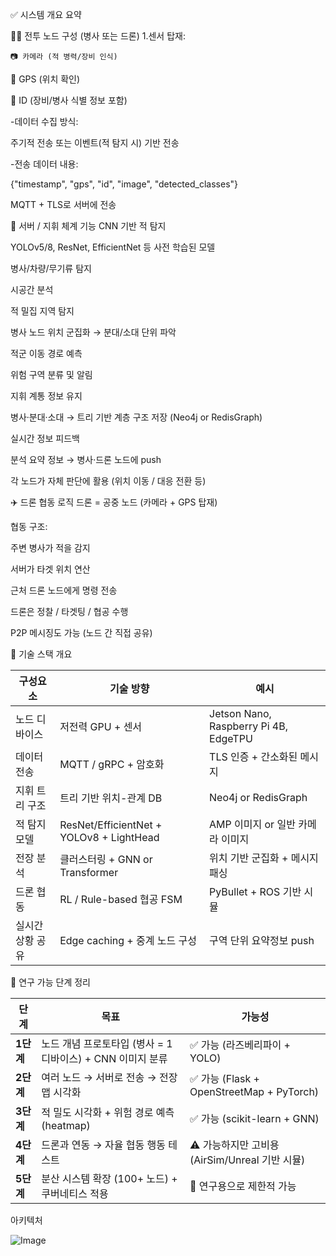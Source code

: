 ✅ 시스템 개요 요약

🧍‍♂️ 전투 노드 구성 (병사 또는 드론)
  1.센서 탑재:

    📷 카메라 (적 병력/장비 인식)

  📡 GPS (위치 확인)

  🪪 ID (장비/병사 식별 정보 포함)

-데이터 수집 방식:

  주기적 전송 또는 이벤트(적 탐지 시) 기반 전송

-전송 데이터 내용:

{"timestamp", "gps", "id", "image", "detected_classes"}

MQTT + TLS로 서버에 전송

🧠 서버 / 지휘 체계 기능
CNN 기반 적 탐지

YOLOv5/8, ResNet, EfficientNet 등 사전 학습된 모델

병사/차량/무기류 탐지

시공간 분석

적 밀집 지역 탐지

병사 노드 위치 군집화 → 분대/소대 단위 파악

적군 이동 경로 예측

위험 구역 분류 및 알림

지휘 계통 정보 유지

병사·분대·소대 → 트리 기반 계층 구조 저장 (Neo4j or RedisGraph)

실시간 정보 피드백

분석 요약 정보 → 병사·드론 노드에 push

각 노드가 자체 판단에 활용 (위치 이동 / 대응 전환 등)



✈️ 드론 협동 로직
드론 = 공중 노드 (카메라 + GPS 탑재)

협동 구조:

주변 병사가 적을 감지

서버가 타겟 위치 연산

근처 드론 노드에게 명령 전송

드론은 정찰 / 타겟팅 / 협공 수행

P2P 메시징도 가능 (노드 간 직접 공유)

📡 기술 스택 개요


| 구성요소      | 기술 방향                                    | 예시                                    |
| --------- | ---------------------------------------- | ------------------------------------- |
| 노드 디바이스   | 저전력 GPU + 센서                             | Jetson Nano, Raspberry Pi 4B, EdgeTPU |
| 데이터 전송    | MQTT / gRPC + 암호화                        | TLS 인증 + 간소화된 메시지                     |
| 지휘 트리 구조  | 트리 기반 위치-관계 DB                           | Neo4j or RedisGraph                   |
| 적 탐지 모델   | ResNet/EfficientNet + YOLOv8 + LightHead | AMP 이미지 or 일반 카메라 이미지                 |
| 전장 분석     | 클러스터링 + GNN or Transformer               | 위치 기반 군집화 + 메시지 패싱                    |
| 드론 협동     | RL / Rule-based 협공 FSM                   | PyBullet + ROS 기반 시뮬                  |
| 실시간 상황 공유 | Edge caching + 중계 노드 구성                  | 구역 단위 요약정보 push                       |




🧪 연구 가능 단계 정리


| 단계      | 목표                                     | 가능성                                    |
| ------- | -------------------------------------- | -------------------------------------- |
| **1단계** | 노드 개념 프로토타입 (병사 = 1 디바이스) + CNN 이미지 분류 | ✅ 가능 (라즈베리파이 + YOLO)                   |
| **2단계** | 여러 노드 → 서버로 전송 → 전장 맵 시각화              | ✅ 가능 (Flask + OpenStreetMap + PyTorch) |
| **3단계** | 적 밀도 시각화 + 위험 경로 예측 (heatmap)          | ✅ 가능 (scikit-learn + GNN)              |
| **4단계** | 드론과 연동 → 자율 협동 행동 테스트                  | ⚠️ 가능하지만 고비용 (AirSim/Unreal 기반 시뮬)     |
| **5단계** | 분산 시스템 확장 (100+ 노드) + 쿠버네티스 적용         | 🔁 연구용으로 제한적 가능                        |


아키텍처


![Image](https://github.com/user-attachments/assets/d5c62f23-52d0-4703-811f-680e71bb440c)
